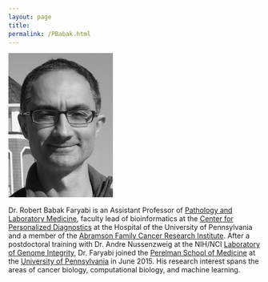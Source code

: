 ```yaml
---
layout: page
title: 
permalink: /PBabak.html
---
```


![Prof. R. B. Faryabi](assets/photo.jpg)

Dr. Robert Babak Faryabi is an Assistant Professor of [Pathology and Laboratory Medicine](http://pathology.med.upenn.edu/), faculty lead of bioinformatics at the [Center for Personalized Diagnostics](http://www1.pennmedicine.org/personalized-diagnostics/) at the Hospital of the University of Pennsylvania  and a member of the [Abramson Family Cancer Research Institute](http://www.afcri.upenn.edu/). After a postdoctoral training with Dr. Andre Nussenzweig at the NIH/NCI [Laboratory of Genome Integrity](https://ccr.cancer.gov/Laboratory-of-Genome-Integrity), Dr. Faryabi joined the [Perelman School of Medicine](http://www.med.upenn.edu/) at the [University of Pennsylvania](http://www.upenn.edu/) in June 2015. His research interest spans the areas of cancer biology, computational biology, and machine learning.
